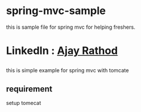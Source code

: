 # spring-mvc-sample
this is sample file for spring mvc for helping freshers.


<h1>

LinkedIn : <a href="www.linkedin.com/in/rathod-ajay"> Ajay Rathod </a>

</h1>

this is simple example for spring mvc with tomcate 

requirement
------------

setup tomecat 
